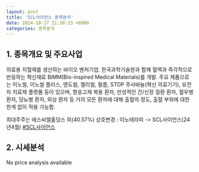 ```yaml
---
layout: post
title: 'SCL사이언스 종목분석'
date: 2024-10-27 21:20:23 +0900
categories: 종목분석
---
```


## 1. 종목개요 및 주요사업

의료용 지혈제를 생산하는 바이오 벤처기업. 한국과학기술원과 함께 혈액과 즉각적으로 반응하는 혁신재료 BiMM(Bio-inspired Medical Materials)를 개발. 주요 제품으로는 이노씰, 이노씰 플러스, 엔도씰, 젤리씰, 필름, STOP 주사바늘(혁신 의료기기), 유전자 치료제 플랫폼 등이 있으며, 항응고제 복용 환자, 만성적인 간/신장 질환 환자, 혈우병 환자, 당뇨병 환자, 외상 환자 등 거의 모든 환자에 대해 출혈의 정도, 출혈 부위에 대한 한계 없이 적용 가능함. 

최대주주는 에스씨엘홀딩스 외(40.57%) 상호변경 : 이노테라피 -> SCL사이언스(24년4월)
[#SCL사이언스](#)

## 2. 시세분석

No price analysis available
